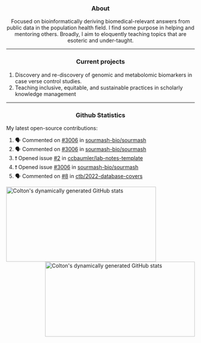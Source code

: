 <!--
Inspiration derived from:
1. https://zzetao.github.io/awesome-github-profile/
2. https://github.com/spcanelon
3. https://github.com/tallguyjenks

Tools used:
1. https://github.com/anuraghazra/github-readme-stats
2. https://github.com/jamesgeorge007/github-activity-readme
3. https://github.com/topics/profile-readme
-->

<h3 align="center">About</h3>

<p align="center">
Focused on bioinformatically deriving biomedical-relevant answers from public data in the population health field. 
I find some purpose in helping and mentoring others. Broadly, I aim to eloquently teaching topics that are esoteric and under-taught.
</p>

---

<h3 align="center">Current projects</h3>

1. Discovery and re-discovery of genomic and metabolomic biomarkers in case verse control studies.
2. Teaching inclusive, equitable, and sustainable practices in scholarly knowledge management

---

<h3 align="center">Github Statistics</h3>

My latest open-source contributions:

<!--START_SECTION:activity-->
1. 🗣 Commented on [#3006](https://github.com/sourmash-bio/sourmash/issues/3006#issuecomment-1949513363) in [sourmash-bio/sourmash](https://github.com/sourmash-bio/sourmash)
2. 🗣 Commented on [#3006](https://github.com/sourmash-bio/sourmash/issues/3006#issuecomment-1949457219) in [sourmash-bio/sourmash](https://github.com/sourmash-bio/sourmash)
3. ❗ Opened issue [#2](https://github.com/ccbaumler/lab-notes-template/issues/2) in [ccbaumler/lab-notes-template](https://github.com/ccbaumler/lab-notes-template)
4. ❗ Opened issue [#3006](https://github.com/sourmash-bio/sourmash/issues/3006) in [sourmash-bio/sourmash](https://github.com/sourmash-bio/sourmash)
5. 🗣 Commented on [#8](https://github.com/ctb/2022-database-covers/issues/8#issuecomment-1941850411) in [ctb/2022-database-covers](https://github.com/ctb/2022-database-covers)
<!--END_SECTION:activity-->

<a href="https://github.com/ccbaumler">
  <img height="200" width=400 align="left" alt="Colton's dynamically generated GitHub stats" src="https://github-readme-stats.vercel.app/api?username=ccbaumler&show_icons=true&title_color=434d58&icon_color=fa8072&ring_color=ba55d3"/>
</a>
<a href="https://github.com/ccbaumler">
  <img height="200" width=400 align="right" alt="Colton's dynamically generated GitHub stats" src="https://github-readme-stats.vercel.app/api/top-langs/?username=ccbaumler&layout=compact&langs_count=6&card_width=320&title_color=434d58&hide=Standard%20ML,%20TeX,%20Jupyter%20Notebook" />
</a>
